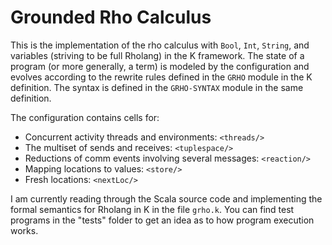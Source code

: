 # Grounded Rho Calculus

This is the implementation of the rho calculus with `Bool`, `Int`, `String`, and variables (striving to be full Rholang) in the K framework. The state of a program (or more generally, a term) is modeled by the configuration and evolves according to the rewrite rules defined in the `GRHO` module in the K definition. The syntax is defined in the `GRHO-SYNTAX` module in the same definition.

The configuration contains cells for:
* Concurrent activity threads and environments: `<threads/>`
* The multiset of sends and receives: `<tuplespace/>`
* Reductions of comm events involving several messages: `<reaction/>`
* Mapping locations to values: `<store/>`
* Fresh locations: `<nextLoc/>`

I am currently reading through the Scala source code and implementing the formal semantics for Rholang in K in the file `grho.k`. You can find test programs in the "tests" folder to get an idea as to how program execution works.
